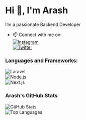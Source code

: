 # Hi 👋, I'm Arash  

I’m a passionate Backend Developer  

- 📫 Connect with me on:  
  [![Instagram](https://img.shields.io/badge/Instagram-orange)](https://instagram.com/arash_arsites)  
  [![Twitter](https://img.shields.io/badge/X)](https://x.com/Arash_Aryans)  

### Languages and Frameworks:  
![Laravel](https://img.shields.io/badge/Laravel-FF2D20?logo=laravel)  
![Node.js](https://img.shields.io/badge/Node.js-339933?logo=node.js)  
![Next.js](https://img.shields.io/badge/Next.js-000000?logo=next.js)  

### Arash's GitHub Stats  
![GitHub Stats](https://github-readme-stats.vercel.app/api?username=yourusername&show_icons=true&theme=dark)  
![Top Languages](https://github-readme-stats.vercel.app/api/top-langs/?username=yourusername&layout=compact&theme=dark)  
